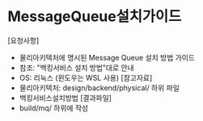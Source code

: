 # MessageQueue설치가이드 
[요청사항]
- 물리아키텍처에 명시된 Message Queue 설치 방법 가이드  
- 참조: "백킹서비스 설치 방법"대로 안내 
- OS: 리눅스 (윈도우는 WSL 사용)
[참고자료]
- 물리아키텍처: design/backend/physical/ 하위 파일 
- 백킹서비스설치방법
[결과파일]
- build/mq/ 하위에 작성 

